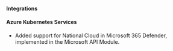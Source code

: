#### Integrations

#### Azure Kubernetes Services

- Added support for National Cloud in Microsoft 365 Defender, implemented in the Microsoft API Module.